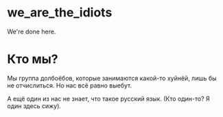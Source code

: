 # we_are_the_idiots
We're done here.

# Кто мы?
Мы группа долбоёбов, которые занимаются какой-то хуйнёй, лишь бы не отчислиться. Но нас всё равно выебут.

А ещё один из нас не знает, что такое русский язык. (Кто один-то? Я один здесь сижу).
